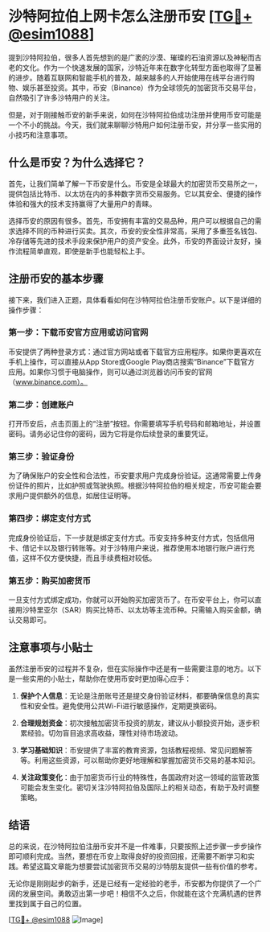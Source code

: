 # 沙特阿拉伯上网卡怎么注册币安 [[TG💪+ @esim1088](https://t.me/s/esim1088)]

提到沙特阿拉伯，很多人首先想到的是广袤的沙漠、璀璨的石油资源以及神秘而古老的文化。作为一个快速发展的国家，沙特近年来在数字化转型方面也取得了显著的进步。随着互联网和智能手机的普及，越来越多的人开始使用在线平台进行购物、娱乐甚至投资。其中，币安（Binance）作为全球领先的加密货币交易平台，自然吸引了许多沙特用户的关注。

但是，对于刚接触币安的新手来说，如何在沙特阿拉伯成功注册并使用币安可能是一个不小的挑战。今天，我们就来聊聊沙特用户如何注册币安，并分享一些实用的小技巧和注意事项。

## 什么是币安？为什么选择它？

首先，让我们简单了解一下币安是什么。币安是全球最大的加密货币交易所之一，提供包括比特币、以太坊在内的多种数字货币交易服务。它以其安全、便捷的操作体验和强大的技术支持赢得了大量用户的青睐。

选择币安的原因有很多。首先，币安拥有丰富的交易品种，用户可以根据自己的需求选择不同的币种进行买卖。其次，币安的安全性非常高，采用了多重签名钱包、冷存储等先进的技术手段来保护用户的资产安全。此外，币安的界面设计友好，操作流程简单直观，即使是新手也能轻松上手。

## 注册币安的基本步骤

接下来，我们进入正题，具体看看如何在沙特阿拉伯注册币安账户。以下是详细的操作步骤：

### 第一步：下载币安官方应用或访问官网

币安提供了两种登录方式：通过官方网站或者下载官方应用程序。如果你更喜欢在手机上操作，可以直接从App Store或Google Play商店搜索“Binance”下载官方应用。如果你习惯于电脑操作，则可以通过浏览器访问币安的官网（www.binance.com）。

### 第二步：创建账户

打开币安后，点击页面上的“注册”按钮。你需要填写手机号码和邮箱地址，并设置密码。请务必记住你的密码，因为它将是你后续登录的重要凭证。

### 第三步：验证身份

为了确保账户的安全性和合法性，币安要求用户完成身份验证。这通常需要上传身份证件的照片，比如护照或驾驶执照。根据沙特阿拉伯的相关规定，币安可能会要求用户提供额外的信息，如居住证明等。

### 第四步：绑定支付方式

完成身份验证后，下一步就是绑定支付方式。币安支持多种支付方式，包括信用卡、借记卡以及银行转账等。对于沙特用户来说，推荐使用本地银行账户进行充值，这样不仅方便快捷，而且手续费相对较低。

### 第五步：购买加密货币

一旦支付方式绑定成功，你就可以开始购买加密货币了。在币安平台上，你可以直接用沙特里亚尔（SAR）购买比特币、以太坊等主流币种。只需输入购买金额，确认交易即可。

## 注意事项与小贴士

虽然注册币安的过程并不复杂，但在实际操作中还是有一些需要注意的地方。以下是一些实用的小贴士，帮助你在使用币安时更加得心应手：

1. **保护个人信息**：无论是注册账号还是提交身份验证材料，都要确保信息的真实性和安全性。避免使用公共Wi-Fi进行敏感操作，定期更换密码。
   
2. **合理规划资金**：初次接触加密货币投资的朋友，建议从小额投资开始，逐步积累经验。切勿盲目追求高收益，理性对待市场波动。

3. **学习基础知识**：币安提供了丰富的教育资源，包括教程视频、常见问题解答等。利用这些资源，可以帮助你更好地理解和掌握加密货币交易的基本知识。

4. **关注政策变化**：由于加密货币行业的特殊性，各国政府对这一领域的监管政策可能会发生变化。密切关注沙特阿拉伯及国际上的相关动态，有助于及时调整策略。

## 结语

总的来说，在沙特阿拉伯注册币安并不是一件难事，只要按照上述步骤一步步操作即可顺利完成。当然，要想在币安上取得良好的投资回报，还需要不断学习和实践。希望这篇文章能为想要尝试加密货币交易的沙特朋友提供一些有价值的参考。

无论你是刚刚起步的新手，还是已经有一定经验的老手，币安都为你提供了一个广阔的发展空间。勇敢迈出第一步吧！相信不久之后，你就能在这个充满机遇的世界里找到属于自己的位置。

[[TG💪+ @esim1088](https://t.me/s/esim1088) ![Image](https://i.postimg.cc/4NQfJmqS/Snipaste-2025-05-13-00-14-12.png)]